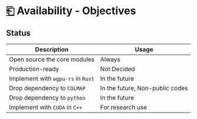 # [⎗](./README.md) Availability - Objectives

## Status

| Description                        | Usage                           |
| ---------------------------------- | ------------------------------- |
| Open source the core modules       | Always                          |
| Production-ready                   | Not Decided                     |
| Implement with `wgpu-rs` in `Rust` | In the future                   |
| Drop dependency to `COLMAP`        | In the future, Non-public codes |
| Drop dependency to `python`        | In the future                   |
| Implement with `CUDA` in `C++`     | For research use                |
